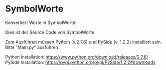# SymbolWorte
Konvertiert Worte in SymbolWorte!

Dies ist der Source Code von SymbolWorte.

Zum Ausführen müssen Python (v.2.7.6) und PySide (v. 1.2.2) installiert sein.
Bitte "Main.py" ausführen.

Python Installation: https://www.python.org/download/releases/2.7.6/
PySide Installation: https://pypi.python.org/pypi/PySide/1.2.2#downloads
